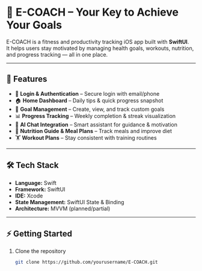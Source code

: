 # 📱 E-COACH – Your Key to Achieve Your Goals  

E-COACH is a fitness and productivity tracking iOS app built with **SwiftUI**.  
It helps users stay motivated by managing health goals, workouts, nutrition, and progress tracking — all in one place.  

---

## 🚀 Features  

- 🔐 **Login & Authentication** – Secure login with email/phone  
- 🏠 **Home Dashboard** – Daily tips & quick progress snapshot  
- 🎯 **Goal Management** – Create, view, and track custom goals  
- 📊 **Progress Tracking** – Weekly completion & streak visualization  
- 🤖 **AI Chat Integration** – Smart assistant for guidance & motivation  
- 🍎 **Nutrition Guide & Meal Plans** – Track meals and improve diet  
- 🏋️ **Workout Plans** – Stay consistent with training routines  

---

## 🛠️ Tech Stack  

- **Language:** Swift  
- **Framework:** SwiftUI  
- **IDE:** Xcode  
- **State Management:** SwiftUI State & Binding  
- **Architecture:** MVVM (planned/partial)  

---

## ⚡ Getting Started  

1. Clone the repository  
   ```bash
   git clone https://github.com/yourusername/E-COACH.git
